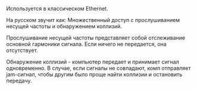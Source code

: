 Используется в классическом Ethernet.

На русском звучит как: Множественный доступ с прослушиванием несущей частоты и обнаружением коллизий.

Прослушивание несущей частоты представляет собой отслеживание основной гармоники сигнала. Если ничего не передается, она отсутствует.

Обнаружение коллизий - компьютер передает и принимает сигнал одновременно. В случае, если сигналы не совпадают, комп отправляет jam-сигнал, чтобы другим было проще найти коллизии и остановить передачу.